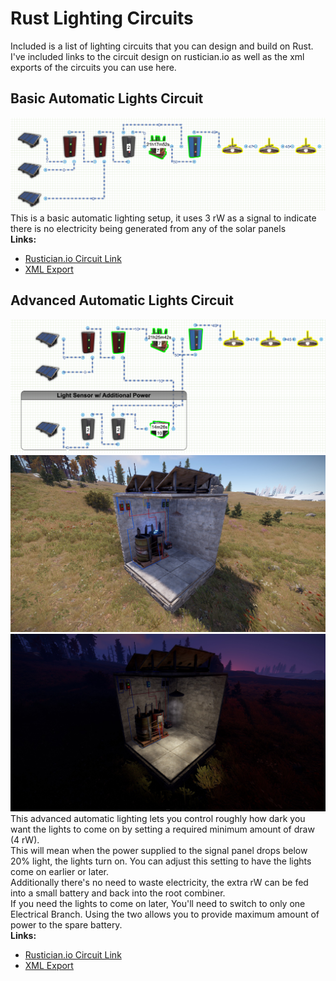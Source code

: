 # Rust Lighting Circuits
Included is a list of lighting circuits that you can design and build on Rust.  I've included links to the circuit design on rustician.io as well as the xml exports of the circuits you can use here.

## Basic Automatic Lights Circuit
![BasicAutoLights](images/BasicAutoLights.png)
This is a basic automatic lighting setup, it uses 3 rW as a signal to indicate there is no electricity being generated from any of the solar panels</br>
<b>Links:</b>
* [Rustician.io Circuit Link](https://www.rustrician.io/?circuit=00fafc228978eebd0616996a7904b386)
* [XML Export](xml/BasicAutoLights.xml)

## Advanced Automatic Lights Circuit
![AdvancedAutoLights](images/AdvancedAutoLightsv2.png)
![AdvancedAutoLights-SS1](images/AdvancedAutoLights-SS1.jpg)
![AdvancedAutoLights-SS2](images/AdvancedAutoLights-SS2.jpg)
This advanced automatic lighting lets you control roughly how dark you want the lights to come on by setting a required minimum amount of draw (4 rW).</br>
This will mean when the power supplied to the signal panel drops below 20% light, the lights turn on.  You can adjust this setting to have the lights come on earlier or later.</br> 
Additionally there's no need to waste electricity, the extra rW can be fed into a small battery and back into the root combiner.</br>
If you need the lights to come on later, You'll need to switch to only one Electrical Branch.  Using the two allows you to provide maximum amount of power to the spare battery.</br>
<b>Links:</b>
* [Rustician.io Circuit Link](https://www.rustrician.io/?circuit=5cb2fdf4600dbf3edd42de5d13f5fa75)
* [XML Export](xml/AdvancedAutoLights.xml)